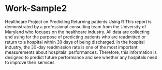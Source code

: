 # Work-Sample2
Healthcare Project on Predicting Returning patients Using R
This report is demonstrated by a professional consulting team from the University
of Maryland who focuses on the healthcare industry. All data are collecting and using for
the purpose of predicting patients who are readmitted or return to a hospital within 30
days of being discharged. In the hospital industry, the 30-day readmission rate is one of
the most important measurements about hospitals’ performances. Therefore, this
information is designed to predict future performance and see whether any hospitals
need to improve their services
